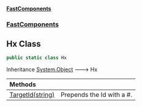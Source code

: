 #### [FastComponents](FastComponents.md 'FastComponents')
### [FastComponents](FastComponents.md 'FastComponents')

## Hx Class

```csharp
public static class Hx
```

Inheritance [System.Object](https://docs.microsoft.com/en-us/dotnet/api/System.Object 'System.Object') &#129106; Hx

| Methods | |
| :--- | :--- |
| [TargetId(string)](FastComponents.Hx.TargetId(string).md 'FastComponents.Hx.TargetId(string)') | Prepends the Id with a #. |
